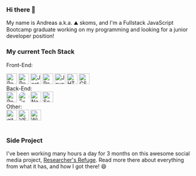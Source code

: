 ### Hi there 👋

My name is Andreas a.k.a. ⛰️ skoms, and I'm a Fullstack JavaScript Bootcamp graduate working on my programming and looking for a junior developer position!

### My current Tech Stack

Front-End:

<div>
  <img 
    src="https://cdn.jsdelivr.net/gh/devicons/devicon/icons/react/react-original.svg" 
    height='28'
    alt='React'
    title='React'
  />
  <img 
    src="https://cdn.jsdelivr.net/gh/devicons/devicon/icons/redux/redux-original.svg" 
    height='28'
    alt='Redux'
    title='Redux'
  />
  <img 
    src="https://cdn.jsdelivr.net/gh/devicons/devicon/icons/jest/jest-plain.svg" 
    height='28'
    alt='Jest'
    title='Jest'
  />
  <img 
    src='https://testing-library.com/img/octopus-128x128.png'
    height='28'
    alt='React Testing Library'
    title='React Testing Library'
  />
  <img 
    src="https://cdn.jsdelivr.net/gh/devicons/devicon/icons/javascript/javascript-original.svg" 
    height='28'
    alt='JavaScript'
    title='JavaScript'
  />
  <img 
    src="https://cdn.jsdelivr.net/gh/devicons/devicon/icons/html5/html5-original.svg" 
    height='28'  
    alt='HTML'  
    title='HTML'
  />
  <img 
    src="https://cdn.jsdelivr.net/gh/devicons/devicon/icons/css3/css3-original.svg" 
    height='28' 
    alt='CSS'   
    title='CSS'
  />
</div>
Back-End: 
<div>
  <img 
    src="https://cdn.jsdelivr.net/gh/devicons/devicon/icons/postgresql/postgresql-original.svg" 
    height='28'
    alt='PostgreSQL'
    title='PostgreSQL'
  />
  <img 
    src="https://external-content.duckduckgo.com/iu/?u=https%3A%2F%2Fhackersandslackers-cdn.storage.googleapis.com%2F2020%2F05%2Fexpress.png&f=1&nofb=1" 
    height='28' 
    width='28'
    style='border-radius: 50%;' 
    alt='Express'
    title='Express'
  />
  <img 
    src="https://cdn.jsdelivr.net/gh/devicons/devicon/icons/nodejs/nodejs-plain.svg" 
    height='28'
    alt='Node.js'
    title='Node.js'
  />
  <img 
    src="https://cdn.jsdelivr.net/gh/devicons/devicon/icons/sequelize/sequelize-original.svg" 
    height='28'
    alt='Sequelize'
    title='Sequelize'
  />

</div>
Other: 
<div>
  <img 
    src="https://cdn.jsdelivr.net/gh/devicons/devicon/icons/git/git-original.svg" 
    height='28'
    alt='git'
    title='git'
  />
  <img 
    src="https://cdn.jsdelivr.net/gh/devicons/devicon/icons/vscode/vscode-original.svg" 
    height='28'
    alt='VSCode'
    title='VSCode'
  />
  <img 
    src="https://cdn.jsdelivr.net/gh/devicons/devicon/icons/windows8/windows8-original.svg" 
    height='28'
    alt='Windows'
    title='Windows'
  />
</div>

<br/>

### Side Project

I've been working many hours a day for 3 months on this awesome social media project, <a href='https://www.github.com/skoms/researchers-refuge'>Researcher's Refuge</a>. Read more there about everything from what it has, and how I got there! 😄

<!--
**skoms/skoms** is a ✨ _special_ ✨ repository because its `README.md` (this file) appears on your GitHub profile.

Here are some ideas to get you started:

- 🔭 I’m currently working on ...
- 🌱 I’m currently learning ...
- 👯 I’m looking to collaborate on ...
- 🤔 I’m looking for help with ...
- 💬 Ask me about ...
- 📫 How to reach me: ...
- 😄 Pronouns: ...
- ⚡ Fun fact: ...
-->
